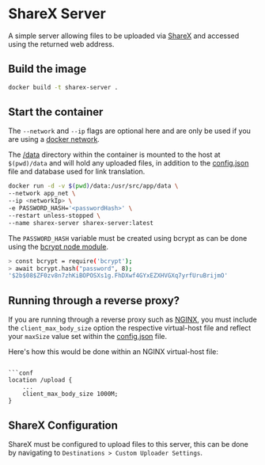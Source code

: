 # ShareX Server

A simple server allowing files to be uploaded via [ShareX](https://sharex.github.io/) and accessed using the returned web address.

## Build the image

```bash
docker build -t sharex-server .
```

## Start the container
The `--network` and `--ip` flags are optional here and are only be used if you are using a [docker network](https://docs.docker.com/engine/reference/commandline/network_create/).

The [/data](data/) directory within the container is mounted to the host at `$(pwd)/data` and will hold any uploaded files, in addition to the [config.json](data/config.json) file and database used for link translation.

```bash
docker run -d -v $(pwd)/data:/usr/src/app/data \
--network app_net \
--ip <networkIp> \
-e PASSWORD_HASH='<passwordHash>' \
--restart unless-stopped \
--name sharex-server sharex-server:latest
```

The `PASSWORD_HASH` variable must be created using bcrypt as can be done using the [bcrypt node module](https://www.npmjs.com/package/bcrypt).

```bash
> const bcrypt = require('bcrypt');
> await bcrypt.hash("password", 8);
'$2b$08$ZF0zv8n7zhKiBOPOSXs1g.FhDXwf4GYxEZXHVGXq7yrfUruBrijmO'
```

## Running through a reverse proxy?

If you are running through a reverse proxy such as [NGINX](https://www.nginx.com/), you must include the `client_max_body_size` option the respective virtual-host file and reflect your `maxSize` value set within the [config.json](data/config.json) file.

Here's how this would be done within an NGINX virtual-host file:

```

```conf
location /upload {
    ...
    client_max_body_size 1000M;
}
```

## ShareX Configuration

ShareX must be configured to upload files to this server, this can be done by navigating to `Destinations > Custom Uploader Settings`.

